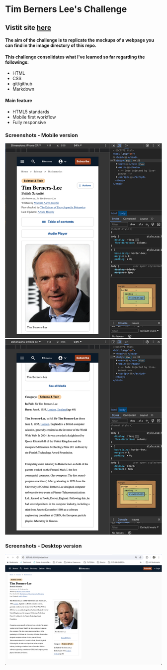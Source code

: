 # Tim Berners Lee's Challenge

## Vistit site [here](https://brieucdegoussencourt.github.io/tim-berners-lee/)

#### The aim of the challenge is to replicate the mockups of a webpage you can find in the image directory of this repo.

#### This challenge consolidates what I've learned so far regarding the followings:

- HTML
- CSS
- git/github
- Markdown


#### Main feature
 - HTML5 standards
 - Mobile first workflow
 - Fully responsive

### Screenshots - Mobile version

<img src="./Screenshot 2024-05-28 at 16.16.54.png" alt="Getting there"/>
<img src="./Screenshot 2024-05-28 at 16.17.08.png" alt="Getting there"/>

### Screenshots - Desktop version
<img src="./Screenshot 2024-05-30 at 11.55.09.png" alt="Getting there"/>


